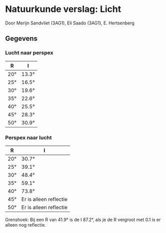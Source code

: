 # Natuurkunde verslag: Licht
Door Merijn Sandvliet (3AG1), Eli Saado (3AG1), E. Hertsenberg

## Gegevens

### Lucht naar perspex

R|I
---|---
20°|13.3°
25°|16.5°
30°|19.6°
35°|22.6°
40°|25.5°
45°|28.3°
50°|30.9°

### Perspex naar lucht

R|I
---|---
20°|30.7°
25°|39.1°
30°|48.4°
35°|59.1°
40°|73.8°
45°|Er is alleen reflectie
50°|Er is alleen reflectie

Grenshoek: Bij een R van 41.9° is de I 87.2°, als je de R vergroot met 0.1 is er alleen nog reflectie.
